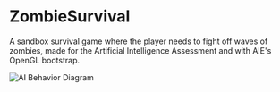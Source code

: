 # ZombieSurvival
A sandbox survival game where the player needs to fight off waves of zombies, made for the Artificial Intelligence Assessment and with AIE's OpenGL bootstrap.

![AI Behavior Diagram](https://user-images.githubusercontent.com/43165818/144357054-b49051f7-3beb-4e96-a86d-261496b401f1.png)
